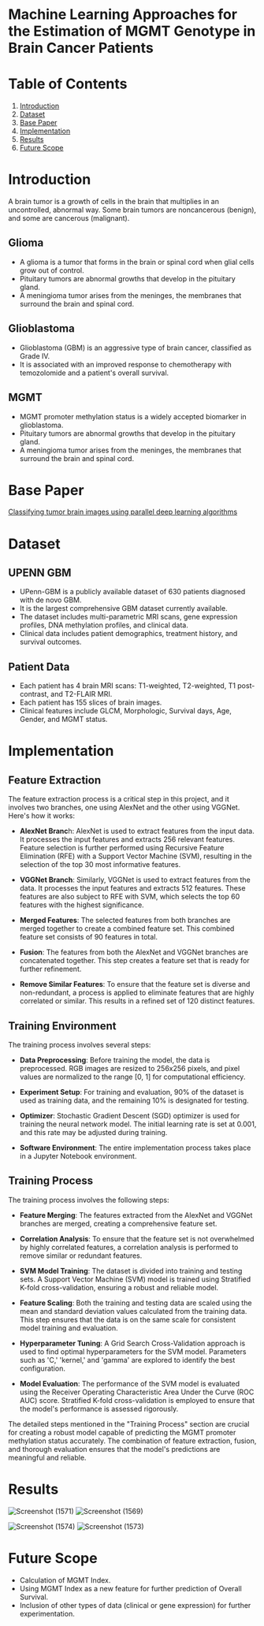 # Machine Learning Approaches for the Estimation of MGMT Genotype in Brain Cancer Patients <br>

# Table of Contents
1. [Introduction](#Introduction)
2. [Dataset](#Dataset)
3. [Base Paper](#Base-Paper)
4. [Implementation](#Implementation)
5. [Results](#Results)
6. [Future Scope](#Future-Scope)

# Introduction
A brain tumor is a growth of cells in the brain that multiplies in an uncontrolled, abnormal way. Some brain tumors are noncancerous (benign), and some are cancerous (malignant).

## Glioma 
* A glioma is a tumor that forms in the brain or spinal cord when glial cells grow out of control.
* Pituitary tumors are abnormal growths that develop in the pituitary gland.
* A meningioma tumor arises from the meninges, the membranes that surround the brain and spinal cord.

## Glioblastoma
* Glioblastoma (GBM) is an aggressive type of brain cancer, classified as Grade IV.
* It is associated with an improved response to chemotherapy with temozolomide and a patient's overall survival.

## MGMT
* MGMT promoter methylation status is a widely accepted biomarker in glioblastoma.
* Pituitary tumors are abnormal growths that develop in the pituitary gland.
* A meningioma tumor arises from the meninges, the membranes that surround the brain and spinal cord.

# Base Paper
[Classifying tumor brain images using parallel deep learning algorithms](https://www.sciencedirect.com/science/article/abs/pii/S0010482522005467)

# Dataset

## UPENN GBM
* UPenn-GBM is a publicly available dataset of 630 patients diagnosed with de novo GBM.
* It is the largest comprehensive GBM dataset currently available.
* The dataset includes multi-parametric MRI scans, gene expression profiles, DNA methylation profiles, and clinical data.
* Clinical data includes patient demographics, treatment history, and survival outcomes.

## Patient Data
* Each patient has 4 brain MRI scans: T1-weighted, T2-weighted, T1 post-contrast, and T2-FLAIR MRI.
* Each patient has 155 slices of brain images.
* Clinical features include GLCM, Morphologic, Survival days, Age, Gender, and MGMT status.

# Implementation
## Feature Extraction

The feature extraction process is a critical step in this project, and it involves two branches, one using AlexNet and the other using VGGNet. Here's how it works:

- **AlexNet Branc**h: AlexNet is used to extract features from the input data. It processes the input features and extracts 256 relevant features. Feature selection is further performed using Recursive Feature Elimination (RFE) with a Support Vector Machine (SVM), resulting in the selection of the top 30 most informative features.

- **VGGNet Branch**: Similarly, VGGNet is used to extract features from the data. It processes the input features and extracts 512 features. These features are also subject to RFE with SVM, which selects the top 60 features with the highest significance.

- **Merged Features**: The selected features from both branches are merged together to create a combined feature set. This combined feature set consists of 90 features in total.

- **Fusion**: The features from both the AlexNet and VGGNet branches are concatenated together. This step creates a feature set that is ready for further refinement.

- **Remove Similar Features**: To ensure that the feature set is diverse and non-redundant, a process is applied to eliminate features that are highly correlated or similar. This results in a refined set of 120 distinct features.

## Training Environment

The training process involves several steps:

* **Data Preprocessing**: Before training the model, the data is preprocessed. RGB images are resized to 256x256 pixels, and pixel values are normalized to the range [0, 1] for computational efficiency.

* **Experiment Setup**: For training and evaluation, 90% of the dataset is used as training data, and the remaining 10% is designated for testing.

* **Optimizer**: Stochastic Gradient Descent (SGD) optimizer is used for training the neural network model. The initial learning rate is set at 0.001, and this rate may be adjusted during training.

* **Software Environment**: The entire implementation process takes place in a Jupyter Notebook environment.

## Training Process

The training process involves the following steps:

* **Feature Merging**: The features extracted from the AlexNet and VGGNet branches are merged, creating a comprehensive feature set.

* **Correlation Analysis**: To ensure that the feature set is not overwhelmed by highly correlated features, a correlation analysis is performed to remove similar or redundant features.

* **SVM Model Training**: The dataset is divided into training and testing sets. A Support Vector Machine (SVM) model is trained using Stratified K-fold cross-validation, ensuring a robust and reliable model.

* **Feature Scaling**: Both the training and testing data are scaled using the mean and standard deviation values calculated from the training data. This step ensures that the data is on the same scale for consistent model training and evaluation.

* **Hyperparameter Tuning**: A Grid Search Cross-Validation approach is used to find optimal hyperparameters for the SVM model. Parameters such as 'C,' 'kernel,' and 'gamma' are explored to identify the best configuration.

* **Model Evaluation**: The performance of the SVM model is evaluated using the Receiver Operating Characteristic Area Under the Curve (ROC AUC) score. Stratified K-fold cross-validation is employed to ensure that the model's performance is assessed rigorously.

The detailed steps mentioned in the "Training Process" section are crucial for creating a robust model capable of predicting the MGMT promoter methylation status accurately. The combination of feature extraction, fusion, and thorough evaluation ensures that the model's predictions are meaningful and reliable.

# Results
![Screenshot (1571)](https://github.com/gelsonm/3D-BRAIN-MRI-DETECTION/assets/37416550/9bdd8543-0cec-4900-86a7-47dba593aeb9)
![Screenshot (1569)](https://github.com/gelsonm/3D-BRAIN-MRI-DETECTION/assets/37416550/efeca190-0397-4f89-ba56-d63d7adaaf24)

![Screenshot (1574)](https://github.com/gelsonm/3D-BRAIN-MRI-DETECTION/assets/37416550/53467858-5111-4445-b47b-a23a88faf2d3)
![Screenshot (1573)](https://github.com/gelsonm/3D-BRAIN-MRI-DETECTION/assets/37416550/5dfc21b2-eb88-4108-bca1-0fb25427eea9)



# Future Scope
* Calculation of MGMT Index.
* Using MGMT Index as a new feature for further prediction of Overall Survival.
* Inclusion of other types of data (clinical or gene expression) for further experimentation.
  
